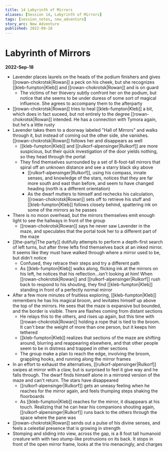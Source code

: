 ```yaml
---
title: 14 Labyrinth of Mirrors
aliases: [Session 14, Labyrinth of Mirrors]
tags: [session_notes, new_adventure]
story_arc: New Adventure
published: 2022-09-18
---
```

# Labyrinth of Mirrors
**2022-Sep-18**

- Lavender places laurels on the heads of the podium finishers and gives [[rowan-chokrotsk|Rowan]] a peck on his cheek, but she recognizes [[kleb-fumpton|Kleb]] and [[rowan-chokrotsk|Rowan]] and is on guard
	- The victims of her thievery subtly confront her on the podium, but notice that she seems to be under duress of some sort of magical influence. She agrees to accompany them to the afterparty
- [[rowan-chokrotsk|Rowan]] tries to heal [[kleb-fumpton|Kleb]] a bit, which does in fact suceed, but not entirely to the degree [[rowan-chokrotsk|Rowan]] intended. He has a connection with Tymora again, but he's a little rusty
- Lavender takes them to a doorway labeled "Hall of Mirrors" and walks through it, but instead of coming out the other side, she vanishes. [[rowan-chokrotsk|Rowan]] follows her and disappears as well
	- [[kleb-fumpton|Kleb]] and [[rulkorf-alpensinger|Rulkorf]] are more suspicious, but their quick investigation of the door yields nothing, so they head through the portal
	- They find themselves surrounded by a set of 8-foot-tall mirrors that spiral off an unknown distance and see a starry black sky above
		- [[rulkorf-alpensinger|Rulkorf]], using his compass, innate senses, and knowledge of the stars, notices that they are far more south and east than before, and seem to have changed heading (north is a different orientation)
		- As the dwarf mutters to himself and rechecks his calculation, [[rowan-chokrotsk|Rowan]] sets off to retrieve his stuff and [[kleb-fumpton|Kleb]] follows closely behind, spattering ink on some of the mirrors as he passes
- There is no moon overhead, but the mirrors themselves emit enough light to see the hallways in front of the group
	- [[rowan-chokrotsk|Rowan]] says he never saw Lavender in the maze, and speculates that the portal took her to a different part of the maze
- [[the-party|The party]] dutifully attempts to perform a depth-first search of left turns, but after three lefts find themselves back at an inked mirror. It seems like they must have walked through where a mirror used to be, but didn't notice
	- Confused, they retrace their steps and try a different path
	- As [[kleb-fumpton|Kleb]] walks along, flicking ink at the mirrors on his left, he notices that his reflection...isn't looking at him! When [[rowan-chokrotsk|Rowan]] and [[rulkorf-alpensinger|Rulkorf]] rush back to respond to his shouting, they find [[kleb-fumpton|Kleb]] standing in front of a perfectly normal mirror
- After a few more minutes of fruitless exploring, [[kleb-fumpton|Kleb]] remembers he has his magical broom, and levitates himself up above the top of the mirrors. He sees that the maze is expansive but bounded, and the border is visible. There are flashes coming from distant sections
	- He relays this to the others, and rises up again, but this time with [[rowan-chokrotsk|Rowan]] holding a rope that is tied to the broom. It can't bear the weight of more than one person, but it keeps him tethered
	- [[kleb-fumpton|Kleb]] realizes that sections of the maze are shifting around, blurring and reappearing elsewhere, and that other people seem to be in distress and trapped in other sections
	- The group make a plan to reach the edge, involving the broom, grappling hooks, and running along the mirror frames
- In an effort to exhaust the alternatives, [[rulkorf-alpensinger|Rulkorf]] swipes at mirror with a claw, but is surprised to feel it give way and he falls through. The dwarf finds himself alone in a mirrored version of the maze and can't return. The stars have disappeared
	- [[rulkorf-alpensinger|Rulkorf]] gets an uneasy feeling when he reaches for the mirror again, and feels thumping steps shaking the floorboards
	- As [[kleb-fumpton|Kleb]] reaches for the mirror, it disappears at his touch. Realizing that he can hear his companions shouting again, [[rulkorf-alpensinger|Rulkorf]] runs back to the others through the space where the pane was
- [[rowan-chokrotsk|Rowan]] sends out a pulse of his divine senses, and feels a celestial presence that is growing in strength
- Stomping and sliding into view, across the gap, is a 8 foot tall humanoid creature with with two stump-like protrusions on its back. It stops in front of the open mirror frame, looks at the trio menacingly, and charges
